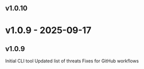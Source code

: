 ## v1.0.10

# v1.0.9 - 2025-09-17





## v1.0.9
Initial CLI tool
Updated list of threats
Fixes for GitHub workflows
